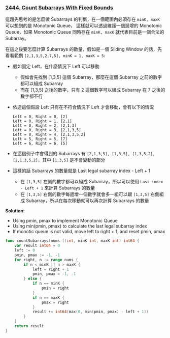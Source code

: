 ### [2444. Count Subarrays With Fixed Bounds]

這題先思考的是怎麼做 Subarrays 的判斷，在一個範圍內必須存在 `minK, maxK` 可以想到的是 Monotonic Queue，
這樣就可以透過維護一個遞增的 Monotonic Queue，如果 Monotonic Queue 同時存在 `minK, maxK` 就代表目前是一個合法的 Subarray。

在這之後要怎麼計算 Subarrays 的數量，假如是一個 Sliding Window 的話，先看看範例 `[2,1,3,5,2,7,5], minK = 1, maxK = 5`:
-   假如固定 Left，在什麼情況下 Left 可以移動
    -   假如會先找到 [1,3,5] 這個 Subarray，那麼在這個 Subarray 之前的數字都可以組成 Subarray
    -   而在 [1,3,5] 之後的數字，只有 2 這個數字可以組成 Subarray 在 7 之後的數字都不行
-   依造這個假設 Left 只有在不符合情況下 Left 才會移動，會有以下的情況

    ```
    Left = 0, Right = 0, [2]
    Left = 0, Right = 1, [2,1]
    Left = 0, Right = 2, [2,1,3]
    Left = 0, Right = 3, [2,1,3,5]
    Left = 0, Right = 4, [2,1,3,5,2]
    Left = 5, Right = 5, [7]
    Left = 6, Right = 6, [5]
    ```
-   在這個例子中會得到的 Subarrays 有 `[2,1,3,5], [1,3,5], [1,3,5,2], [2,1,3,5,2]`，其中 `[1,3,5]` 是不會變動的部分
-   這樣的話 Subarrays 的數量就是 Last legal subarray index - Left + 1
    -   在 `[1,3,5]` 左側的數字都可以組成 Subarray，所以可以使用 `Last index - Left + 1` 來計算 Subarrays 的數量
    -   在 `[1,3,5]` 右側的數字每遞增一個數字就會多一組可以跟 `[1,3,5]` 右側組成 Subarray，所以在每次移動就可以再次計算 Subarrays 的數量

**Solution:**
-   Using pmin, pmax to implement Monotonic Queue
-   Using min(pmin, pmax) to calculate the last legal subarray index
-   If monotic queue is not valid, move left to right + 1, and reset pmin, pmax
```go
func countSubarrays(nums []int, minK int, maxK int) int64 {
    var result int64 = 0
    left := 0
    pmin, pmax := -1, -1
    for right, n := range nums {
        if n < minK || n > maxK {
            left = right + 1
            pmin, pmax = -1, -1
        } else {
            if n == minK { 
                pmin = right
            }
            if n == maxK {
                pmax = right
            }
            result += int64(max(0, min(pmin, pmax) - left + 1))
        }
    }
    return result
}
```

[2444. Count Subarrays With Fixed Bounds]: https://leetcode.com/problems/count-subarrays-with-fixed-bounds